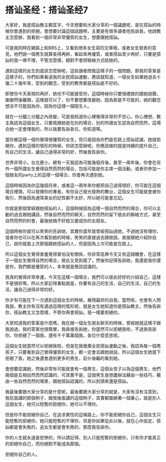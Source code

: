 # 搭讪圣经：搭讪圣经7

大家好，我是搭訕教主鄭匡宇，今天想要和大家分享的一個議題呢，是在搭訕的時候你會遇到的拒絕，會想要討論這個話題啊，主要是有很多讀者他告訴我，他說教主怎麼辦，我看到一個非常非常優質的女生，想要跟她搭訕。

可是我同時在網路上和BBS上，又看到很多女生寫的文章哦，或者女生發表的意見，他們說一個男生就算長得再帥，看起來再優質，或者搭訕至少再好，只要是搭訕的我一律不理，不管怎麼樣，絕對不會把聯絡方式給她的。

遇到這樣的女生到底該怎麼辦呢，這些讀者問我這樣子的一個問題，那我的答案是這樣子的，你們如果看過我的全民搭訕運動，應該就知道，一個女生如果她過去十幾二十幾年來，受到的觀念，受到的教育都是搭訕是不好的。

即使你今天表現的再好，她也不可能接受你，這個時候你只要很禮貌的跟她說聲，謝謝然後離開，這樣就可以了，你不要想要改變她，因為那是不可能的，她的觀念想法不可能因為你，因為你這樣一個陌生人。

就在一分鐘三分鐘之內改變，可是我知道你心裡覺得非常的不甘心，你心裡想，教主我認為這個女生，只要我跟她是在別的場合，別的所謂女生認為自然而然，這場合她一定會理我的，所以我要告訴各位，你知道嗎。

當你被這樣一個你覺得很優質的女生，但只是因為你們是在路上搭訕認識，她就拒絕你，遇到這樣的情形的時候，你該怎麼辦呢，你應該做的就是持續的提升自己，有自己的生活，讓自己過得非常的好，然後我告訴你。

世界非常小，台北更小，總有一天我認為可能幾個月後，甚至一兩年後，你會在另外一個所謂女生覺得自然而然的場合，包括可能是你主席一個活動，或者你參加一個朋友的party上的這樣一個場合，你會再次遇到她。

這個時候因為你這幾個月來，或者這一兩年來你都把自己過得很好，你可能在這個場合裡頭，可以發揮你的專長，有你自己發光發熱的舞台，這個女生可能就會被你吸引，然後因為通常美女的記性都不太好，所以她可能會忘記。

你就是那個曾經跟她搭訕的人，這個時候因為這樣一個自然而然的場合，你可以主動的過去跟她講話，然後自然而然的聊天，自然而然的留下彼此的聯絡方式，甚至自然而然的約會，最後她搞不好她又變成你的女朋友。

這個時候你就可以笑笑的告訴她，其實你當年就曾經搭訕過她，不過她沒有理你，或者你也可以在再次看到她的時候，笑笑的直接過去跟她說，直接跟她介紹你自己，說你就是上次那個跟她搭訕的人，但是因為上次可能是在路上。

所以這個女生覺得害羞覺得害怕沒有關係，你非常高興今天又有這個機會，在這樣子一個女生覺得自然的場合，彼此又見到面了，然後你記得告訴她，我還是我你還是你，我們都是優質的人，本來就是應該認識的。

我真的覺得非常幸運，今天在這樣一個場合，我們可以彼此好好的介紹自己，這樣不是很好嗎，所以大家記得重點就是，你要有自己的生活，自己的生活，自己的生活，讓自己過得非常的好。

你才有可能在下一次遇到這個女生的時候，展現最好的自我，當然啦，也會有人問我說，教主你有沒有遇過這樣的情形呢，就是女生她知道你是搭訕教主，然後告訴你，搭訕教主又怎麼樣，不管你再會搭訕，我一樣要拒絕你。

大家知道我的答案是什麼嗎，我在跟一個女生朋友聊天的時候，曾經她就這樣子跟我說過，我的答案也很簡單，我直接告訴她，你當然可以拒絕我啦，不過我告訴你，你拒絕了一個我，還有千千萬萬個我，各位什麼意思呢。

這個女生她當然可以拒絕我啦，但是在我推廣全民搭訕運動之後，我認為每一個男孩子，只要看到自己覺得優質的女生，都一定會去跟她說話，所以這個女生她當下拒絕了我，她之後還會遇到更多的男生，前仆後繼的看到她。

會想要認識她，然後非常有可能就會有一個男生，這個女孩子以為這個男生，他們兩個是互相自然而然認識的，可其實不是，這個男生是想盡辦法藉由一些技巧，藉由一些自然而然的場景，跟她搭訕認識的，所以到頭來還是搭訕。

我最後要跟大家分享的是什麼呢，最後要跟大家分享的就是，大家有沒有注意到，我前面講的那個例子，跟我後面講的這個例子，其實都圍繞著一個重心，就是別人這個女生，她可以短暫的拒絕你，她可以不理你。

但是你不能拒絕你自己，在追求異性的這條路上，你不能拒絕你自己，這個女生只能短暫的拒絕你，她只能短暫的不理你，但是你如果從此以後，就在心中設定，搭訕都是會失敗的，追女生都是會失敗的，那麼我告訴你。

你的人生就永遠是悲慘的，所以請記得，別人只能短暫的拒絕你，只有你才能真正的拒絕你自己，而你絕對不能成為那個。

拒絕你自己的人。